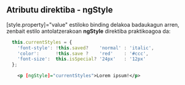 ## Atributu direktiba - ngStyle

[style.property]="value" estiloko binding delakoa badaukagun arren, zenbait estilo antolatzerakoan **ngStyle** direktiba praktikoagoa da:

```typescript
  this.currentStyles = {
    'font-style': !this.saved?    'normal' : 'italic',
    'color':      !this.save ?    'red'    : '#ccc',
    'font-size':  this.isSpecial? '24px'   : '12px'
  };
```

```xml
    <p [ngStyle]="currentStyles">Lorem ipsum!</p>
```

